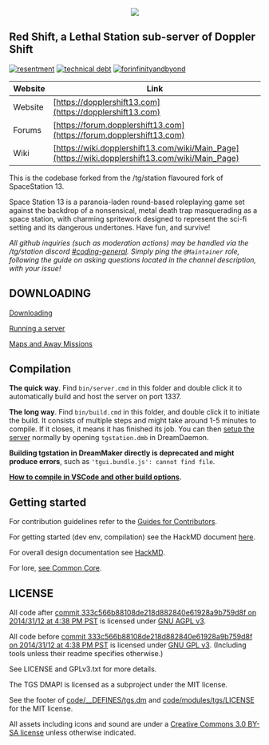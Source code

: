 <p align="center">
	<img src="https://github.com/user-attachments/assets/45aad52a-6eec-41a1-83e1-d8dc9dbf3513">

## Red Shift, a Lethal Station sub-server of Doppler Shift 

[![resentment](.github/images/badges/built-with-resentment.svg)](.github/images/comics/131-bug-free.png) [![technical debt](.github/images/badges/contains-technical-debt.svg)](.github/images/comics/106-tech-debt-modified.png) [![forinfinityandbyond](.github/images/badges/made-in-byond.gif)](https://www.reddit.com/r/SS13/comments/5oplxp/what_is_the_main_problem_with_byond_as_an_engine/dclbu1a)

| Website                   | Link                                           |
|---------------------------|------------------------------------------------|
| Website                   | [https://dopplershift13.com](https://dopplershift13.com)          |
| Forums										| [https://forum.dopplershift13.com](https://forum.dopplershift13.com)			|
| Wiki                      | [https://wiki.dopplershift13.com/wiki/Main_Page](https://wiki.dopplershift13.com/wiki/Main_Page)   |


This is the codebase forked from the /tg/station flavoured fork of SpaceStation 13.

Space Station 13 is a paranoia-laden round-based roleplaying game set against the backdrop of a nonsensical, metal death trap masquerading as a space station, with charming spritework designed to represent the sci-fi setting and its dangerous undertones. Have fun, and survive!

*All github inquiries (such as moderation actions) may be handled via the /tg/station discord [#coding-general](https://discord.com/channels/326822144233439242/326831214667235328). Simply ping the `@Maintainer` role, following the guide on asking questions located in the channel description, with your issue!*

## DOWNLOADING
[Downloading](.github/guides/DOWNLOADING.md)

[Running a server](.github/guides/RUNNING_A_SERVER.md)

[Maps and Away Missions](.github/guides/MAPS_AND_AWAY_MISSIONS.md)

## Compilation

**The quick way**. Find `bin/server.cmd` in this folder and double click it to automatically build and host the server on port 1337.

**The long way**. Find `bin/build.cmd` in this folder, and double click it to initiate the build. It consists of multiple steps and might take around 1-5 minutes to compile. If it closes, it means it has finished its job. You can then [setup the server](.github/guides/RUNNING_A_SERVER.md) normally by opening `tgstation.dmb` in DreamDaemon.

**Building tgstation in DreamMaker directly is deprecated and might produce errors**, such as `'tgui.bundle.js': cannot find file`.

**[How to compile in VSCode and other build options](tools/build/README.md).**

## Getting started

For contribution guidelines refer to the [Guides for Contributors](.github/CONTRIBUTING.md).

For getting started (dev env, compilation) see the HackMD document [here](https://hackmd.io/@tgstation/HJ8OdjNBc#tgstation-Development-Guide).

For overall design documentation see [HackMD](https://hackmd.io/@tgstation).

For lore, [see Common Core](https://github.com/tgstation/common_core).

## LICENSE

All code after [commit 333c566b88108de218d882840e61928a9b759d8f on 2014/31/12 at 4:38 PM PST](https://github.com/tgstation/tgstation/commit/333c566b88108de218d882840e61928a9b759d8f) is licensed under [GNU AGPL v3](https://www.gnu.org/licenses/agpl-3.0.html).

All code before [commit 333c566b88108de218d882840e61928a9b759d8f on 2014/31/12 at 4:38 PM PST](https://github.com/tgstation/tgstation/commit/333c566b88108de218d882840e61928a9b759d8f) is licensed under [GNU GPL v3](https://www.gnu.org/licenses/gpl-3.0.html).
(Including tools unless their readme specifies otherwise.)

See LICENSE and GPLv3.txt for more details.

The TGS DMAPI is licensed as a subproject under the MIT license.

See the footer of [code/__DEFINES/tgs.dm](./code/__DEFINES/tgs.dm) and [code/modules/tgs/LICENSE](./code/modules/tgs/LICENSE) for the MIT license.

All assets including icons and sound are under a [Creative Commons 3.0 BY-SA license](https://creativecommons.org/licenses/by-sa/3.0/) unless otherwise indicated.
